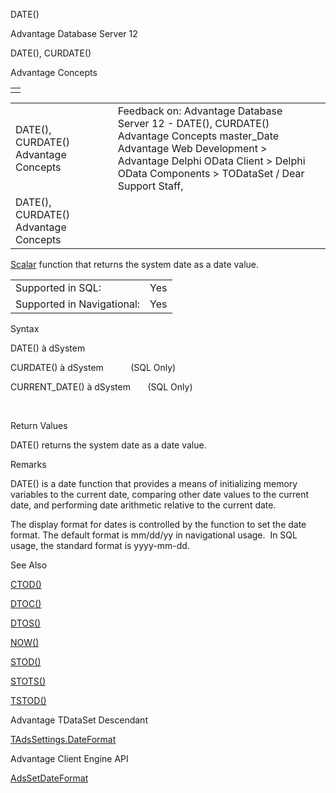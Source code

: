 DATE()




Advantage Database Server 12  

DATE(), CURDATE()

Advantage Concepts

|  |
| --- |
|  |

|  |  |  |  |  |
| --- | --- | --- | --- | --- |
| DATE(), CURDATE()  Advantage Concepts |  |  | Feedback on: Advantage Database Server 12 - DATE(), CURDATE() Advantage Concepts master\_Date Advantage Web Development > Advantage Delphi OData Client > Delphi OData Components > TODataSet / Dear Support Staff, |  |
| DATE(), CURDATE()  Advantage Concepts |  |  |  |  |

[Scalar](master_supported_scalar_functions.htm) function that returns the system date as a date value.

|  |  |
| --- | --- |
| Supported in SQL: | Yes |
| Supported in Navigational: | Yes |

Syntax

DATE() à dSystem

CURDATE() à dSystem           (SQL Only)

CURRENT\_DATE() à dSystem       (SQL Only)

 

Return Values

DATE() returns the system date as a date value.

Remarks

DATE() is a date function that provides a means of initializing memory variables to the current date, comparing other date values to the current date, and performing date arithmetic relative to the current date.

The display format for dates is controlled by the function to set the date format. The default format is mm/dd/yy in navigational usage.  In SQL usage, the standard format is yyyy-mm-dd.

See Also

[CTOD()](master_ctod.htm)

[DTOC()](master_dtoc.htm)

[DTOS()](master_dtos.htm)

[NOW()](master_now.htm)

[STOD()](master_stod.htm)

[STOTS()](master_stots.htm)

[TSTOD()](master_tstod.htm)

Advantage TDataSet Descendant

[TAdsSettings.DateFormat](ade_dateformat.htm)

Advantage Client Engine API

[AdsSetDateFormat](ace_adssetdateformat.htm)
